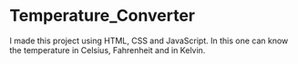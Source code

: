 # Temperature_Converter
I made this project using HTML, CSS and JavaScript. In this one can know the temperature in Celsius, Fahrenheit and in Kelvin.
